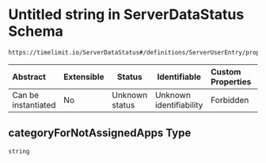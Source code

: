 # Untitled string in ServerDataStatus Schema

```txt
https://timelimit.io/ServerDataStatus#/definitions/ServerUserEntry/properties/categoryForNotAssignedApps
```




| Abstract            | Extensible | Status         | Identifiable            | Custom Properties | Additional Properties | Access Restrictions | Defined In                                                                            |
| :------------------ | ---------- | -------------- | ----------------------- | :---------------- | --------------------- | ------------------- | ------------------------------------------------------------------------------------- |
| Can be instantiated | No         | Unknown status | Unknown identifiability | Forbidden         | Allowed               | none                | [ServerDataStatus.schema.json\*](ServerDataStatus.schema.json "open original schema") |

## categoryForNotAssignedApps Type

`string`
